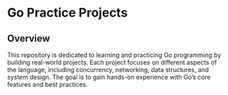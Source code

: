 
# Go Practice Projects
## Overview
This repository is dedicated to learning and practicing Go programming by building real-world projects. Each project focuses on different aspects of the language, including concurrency, networking, data structures, and system design. The goal is to gain hands-on experience with Go’s core features and best practices.

